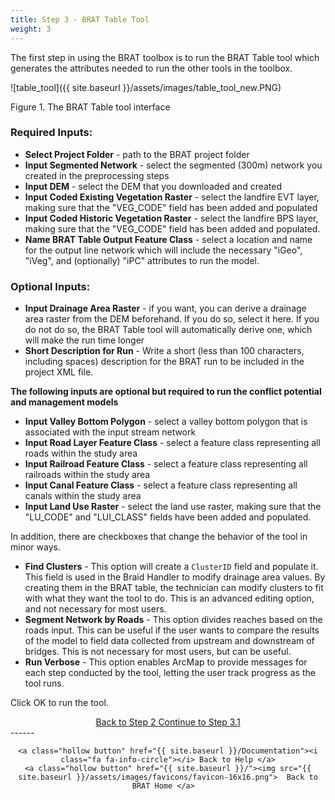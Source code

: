 ```yaml
---
title: Step 3 - BRAT Table Tool
weight: 3
---
```


The first step in using the BRAT toolbox is to run the BRAT Table tool which generates the attributes needed to run the other tools in the toolbox.

![table_tool]({{ site.baseurl }}/assets/images/table_tool_new.PNG)

Figure 1. The BRAT Table tool interface

### Required Inputs:

- **Select Project Folder** - path to the BRAT project folder
- **Input Segmented Network** - select the segmented (300m) network you created in the preprocessing steps
- **Input DEM** - select the DEM that you downloaded and created
- **Input Coded Existing Vegetation Raster** - select the landfire EVT layer, making sure that the "VEG_CODE" field has been added and populated
- **Input Coded Historic Vegetation Raster** - select the landfire BPS layer, making sure that the "VEG_CODE" field has been added and populated.
- **Name BRAT Table Output Feature Class** - select a location and name for the output line network which will include the necessary "iGeo", "iVeg", and (optionally) "iPC" attributes to run the model.

### Optional Inputs:

- **Input Drainage Area Raster** - if you want, you can derive a drainage area raster from the DEM beforehand.  If you do so, select it here.  If you do not do so, the BRAT Table tool will automatically derive one, which will make the run time longer
- **Short Description for Run** - Write a short (less than 100 characters, including spaces) description for the BRAT run to be included in the project XML file. 

**The following inputs are optional but required to run the conflict potential and management models**

- **Input Valley Bottom Polygon** - select a valley bottom polygon that is associated with the input stream network
- **Input Road Layer Feature Class** - select a feature class representing all roads within the study area
- **Input Railroad Feature Class** - select a feature class representing all railroads within the study area
- **Input Canal Feature Class** - select a feature class representing all canals within the study area
- **Input Land Use Raster** - select the land use raster, making sure that the "LU_CODE" and "LUI_CLASS" fields have been added and populated.

In addition, there are checkboxes that change the behavior of the tool in minor ways.

- **Find Clusters** - This option will create a `ClusterID` field and populate it. This field is used in the Braid Handler to modify drainage area values. By creating them in the BRAT table, the technician can modify clusters to fit with what they want the tool to do. This is an advanced editing option, and not necessary for most users.
- **Segment Network by Roads** - This option divides reaches based on the roads input. This can be useful if the user wants to compare the results of the model to field data collected from upstream and downstream of bridges. This is not necessary for most users, but can be useful.
- **Run Verbose** - This option enables ArcMap to provide messages for each step conducted by the tool, letting the user track progress as the tool runs. 

Click OK to run the tool.


<div align="center">
	<a class="hollow button" href="{{ site.baseurl }}/Documentation/Tutorials/StepByStep/2-Preprocessing"><i class="fa fa-arrow-circle-left"></i> Back to Step 2 </a>
	<a class="hollow button" href="{{ site.baseurl }}/Documentation/Tutorials/StepByStep/3.1-DrainageAreaCheck"><i class="fa fa-arrow-circle-right"></i> Continue to Step 3.1 </a>
</div>	
------
<div align="center">

	<a class="hollow button" href="{{ site.baseurl }}/Documentation"><i class="fa fa-info-circle"></i> Back to Help </a>
	<a class="hollow button" href="{{ site.baseurl }}/"><img src="{{ site.baseurl }}/assets/images/favicons/favicon-16x16.png">  Back to BRAT Home </a>  
</div>